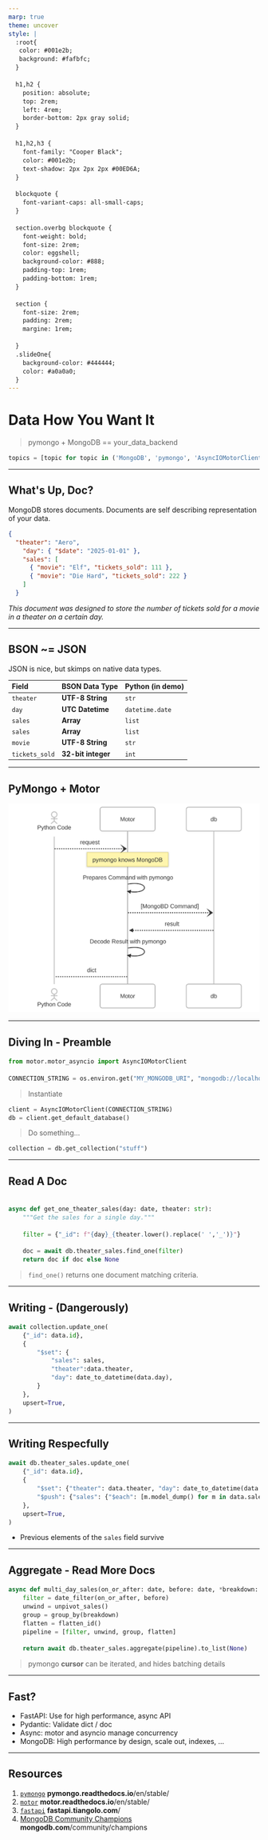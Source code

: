 ```yaml
---
marp: true
theme: uncover
style: |
  :root{
   color: #001e2b;
   background: #fafbfc;
  }

  h1,h2 {
    position: absolute;
    top: 2rem;
    left: 4rem;
    border-bottom: 2px gray solid;
  }

  h1,h2,h3 {
    font-family: "Cooper Black";
    color: #001e2b;
    text-shadow: 2px 2px 2px #00ED6A;
  }

  blockquote {
    font-variant-caps: all-small-caps;
  }

  section.overbg blockquote {    
    font-weight: bold;
    font-size: 2rem;
    color: eggshell;
    background-color: #888;
    padding-top: 1rem;
    padding-bottom: 1rem;
  }
  
  section {
    font-size: 2rem;
    padding: 2rem;
    margine: 1rem;

  }
  .slideOne{
    background-color: #444444;
    color: #a0a0a0;
  }
---
```

# Data How You Want It

> pymongo + MongoDB == your_data_backend

```python
topics = [topic for topic in ('MongoDB', 'pymongo', 'AsyncIOMotorClient', 'FastAPI')]
```

---

## What's Up, Doc?

MongoDB stores documents. Documents are self describing representation of your data.

```json
{
  "theater": "Aero",
    "day": { "$date": "2025-01-01" },
    "sales": [
      { "movie": "Elf", "tickets_sold": 111 },
      { "movie": "Die Hard", "tickets_sold": 222 }
    ]
  }
```

_This document was designed to store the number of tickets sold for a movie in a theater on a certain day._

---

## BSON ~= JSON

JSON is nice, but skimps on native data types.

Field| BSON Data Type | Python (in demo)
:-- |:-- |:--
`theater` | **UTF-8 String** | `str`
`day` | **UTC Datetime** | `datetime.date`
`sales` | **Array** | `list`
`sales` | **Array** | `list`
`movie` | **UTF-8 String** | `str`
`tickets_sold` | **32-bit integer** | `int`

---

## PyMongo + Motor

![h:480 saturate](assets/pymongo_motor_mongodb.svg)

---

## Diving In - Preamble

```python
from motor.motor_asyncio import AsyncIOMotorClient

CONNECTION_STRING = os.environ.get("MY_MONGODB_URI", "mongodb://localhost/demo")
```

> Instantiate

```python
client = AsyncIOMotorClient(CONNECTION_STRING)
db = client.get_default_database()
```

> Do something...

```python
collection = db.get_collection("stuff")
```

---

## Read A Doc

```python

async def get_one_theater_sales(day: date, theater: str):
    """Get the sales for a single day."""

    filter = {"_id": f"{day}_{theater.lower().replace(' ','_')}"}
    
    doc = await db.theater_sales.find_one(filter)
    return doc if doc else None
```

> `find_one()` returns one document matching criteria.
---

## Writing - (Dangerously)

```python
await collection.update_one(
    {"_id": data.id},
    {
        "$set": {
            "sales": sales,
            "theater":data.theater,
            "day": date_to_datetime(data.day),
        }
    },
    upsert=True,
)
```
<!-- The danger is that sales array gets replaced completely. Previous elements gone -->
---

## Writing Respecfully

```python
await db.theater_sales.update_one(
    {"_id": data.id},
    {
        "$set": {"theater": data.theater, "day": date_to_datetime(data.day)},
        "$push": {"sales": {"$each": [m.model_dump() for m in data.sales]}},
    },
    upsert=True,
)
```

* Previous elements of the `sales` field survive
<!-- This write respects existing array elements -->
---

## Aggregate - Read More Docs

```python
async def multi_day_sales(on_or_after: date, before: date, *breakdown: str):
    filter = date_filter(on_or_after, before)
    unwind = unpivot_sales()
    group = group_by(breakdown)
    flatten = flatten_id()
    pipeline = [filter, unwind, group, flatten]

    return await db.theater_sales.aggregate(pipeline).to_list(None)
```

> pymongo **cursor** can be iterated, and hides batching details

---

## Fast?

- FastAPI: Use for high performance, async API
- Pydantic: Validate dict / doc
- Async: motor and asyncio manage concurrency
- MongoDB: High performance by design, scale out, indexes, ...

---

## Resources

1. [`pymongo`](//pymongo.readthedocs.io/en/stable/) **pymongo.readthedocs.io**/en/stable/
1. [`motor`](//motor.readthedocs.io/en/stable/) **motor.readthedocs.io**/en/stable/
1. [`fastapi`](//fastapi.tiangolo.com/) **fastapi.tiangolo.com**/
1. [MongoDB Community Champions](//www.mongodb.com/community/champions/) **mongodb.com**/community/champions
